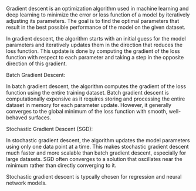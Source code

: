 Gradient descent is an optimization algorithm used in machine learning and deep learning to minimize the error or loss function of a model by iteratively adjusting its parameters. The goal is to find the optimal parameters that result in the best possible performance of the model on the given dataset.

In gradient descent, the algorithm starts with an initial guess for the model parameters and iteratively updates them in the direction that reduces the loss function. This update is done by computing the gradient of the loss function with respect to each parameter and taking a step in the opposite direction of this gradient.

Batch Gradient Descent:

In batch gradient descent, the algorithm computes the gradient of the loss function using the entire training dataset. Batch gradient descent is computationally expensive as it requires storing and processing the entire dataset in memory for each parameter update. However, it generally converges to the global minimum of the loss function with smooth, well-behaved surfaces.


Stochastic Gradient Descent (SGD):

In stochastic gradient descent, the algorithm updates the model parameters using only one data point at a time. This makes stochastic gradient descent much faster and more scalable than batch gradient descent, especially for large datasets. SGD often converges to a solution that oscillates near the minimum rather than directly converging to it.

Stochastic gradient descent is typcally chosen for regression and neural network models. 